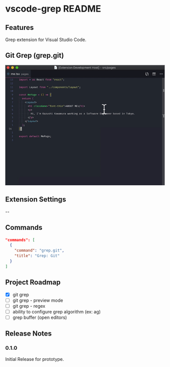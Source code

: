 # vscode-grep README

## Features

Grep extension for Visual Studio Code.

## Git Grep (grep.git)

![screenshot](images/screenshot.gif)

## Extension Settings

--

## Commands

```json
"commands": [
  {
    "command": "grep.git",
    "title": "Grep: Git"
  }
]
```

## Project Roadmap

- [x] git grep
- [ ] git grep - preview mode
- [ ] git grep - regex
- [ ] ability to configure grep algorithm (ex: ag)
- [ ] grep buffer (open editors)

## Release Notes

### 0.1.0

Initial Release for prototype.
